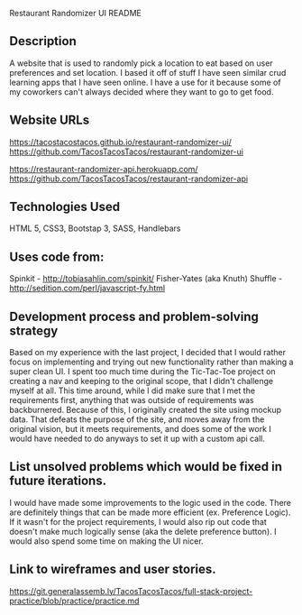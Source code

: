 Restaurant Randomizer UI README

## Description
A website that is used to randomly pick a location to eat based on user preferences and set location.  I based it off of stuff I have seen similar crud learning apps that I have seen online.  I have a use for it because some of my coworkers can't always decided where they want to go to get food.

## Website URLs
https://tacostacostacos.github.io/restaurant-randomizer-ui/
https://github.com/TacosTacosTacos/restaurant-randomizer-ui

https://restaurant-randomizer-api.herokuapp.com/
https://github.com/TacosTacosTacos/restaurant-randomizer-api

## Technologies Used
HTML 5, CSS3, Bootstap 3, SASS, Handlebars

## Uses code from:
  Spinkit - http://tobiasahlin.com/spinkit/
  Fisher-Yates (aka Knuth) Shuffle - http://sedition.com/perl/javascript-fy.html

## Development process and problem-solving strategy
Based on my experience with the last project, I decided that I would rather focus on implementing and trying out new functionality rather than making a super clean UI.  I spent too much time during the Tic-Tac-Toe project on creating a nav and keeping to the original scope, that I didn't challenge myself at all.  This time around, while I did make sure that I met the requirements first, anything that was outside of requirements was backburnered.  Because of this, I originally created the site using mockup data.  That defeats the purpose of the site, and moves away from the original vision, but it meets requirements, and does some of the work I would have needed to do anyways to set it up with a custom api call.

## List unsolved problems which would be fixed in future iterations.
I would have made some improvements to the logic used in the code.  There are definitely things that can be made more efficient (ex. Preference Logic).  If it wasn't for the project requirements, I would also rip out code that doesn't make much logically sense (aka the delete preference button). I would also spend some time on making the UI nicer.

## Link to wireframes and user stories.
https://git.generalassemb.ly/TacosTacosTacos/full-stack-project-practice/blob/practice/practice.md
